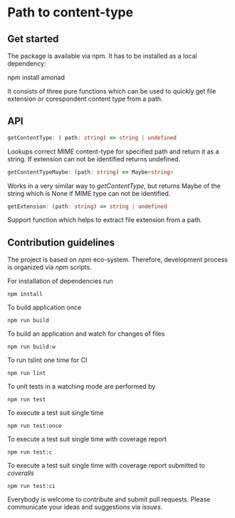 # Path to content-type 

## Get started 

The package is available via npm. It has to be installed as a local dependency:

npm install amonad

It consists of three pure functions which can be used to quickly get file extension or corespondent content type from a path.

## API

```typescript
getContentType: ( path: string) => string | undefined
```

Lookups correct MIME content-type for specified path and return it as a string. If extension can not be identified returns undefined.

```typescript
getContentTypeMaybe: (path: string) => Maybe<string>
```

Works in a very similar way to *getContentType*, but returns Maybe of the string which is None if MIME type can not be identified.

```typescript
getExtension: (path: string) => string | undefined
```

Support function which helps to extract file extension from a path.

## Contribution guidelines

The project is based on *npm* eco-system. Therefore, development process is organized via *npm* scripts.

For installation of dependencies run

    npm install

To build application once

    npm run build

To build an application and watch for changes of files

    npm run build:w

To run tslint one time for CI

    npm run lint

To unit tests in a watching mode are performed by 

    npm run test
    
To execute a test suit single time

    npm run test:once

To execute a test suit single time with coverage report

    npm run test:c

To execute a test suit single time with coverage report submitted to *coveralls*

    npm run test:ci

Everybody is welcome to contribute and submit pull requests. Please communicate your ideas and suggestions via *issues*.